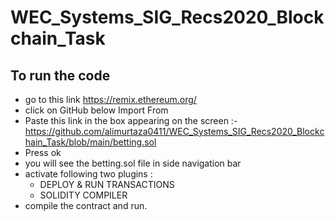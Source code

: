 # WEC_Systems_SIG_Recs2020_Blockchain_Task
## To run the code
- go to this link https://remix.ethereum.org/
- click on GitHub below Import From
- Paste this link in the box appearing on the screen :- https://github.com/alimurtaza0411/WEC_Systems_SIG_Recs2020_Blockchain_Task/blob/main/betting.sol
- Press ok
- you will see the betting.sol file in side navigation bar
- activate following two plugins :
    - DEPLOY & RUN TRANSACTIONS
    - SOLIDITY COMPILER
- compile the contract and run.
